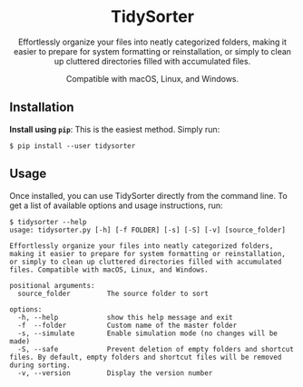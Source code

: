 <h1 align="center">
TidySorter
</h1>
<p align="center">
Effortlessly organize your files into neatly categorized folders, making it easier to prepare for system formatting or reinstallation, or simply to clean up cluttered directories filled with accumulated files.
</p>
<p align="center">
Compatible with macOS, Linux, and Windows.
</p>

## Installation

**Install using `pip`**: This is the easiest method. Simply run:
```console
$ pip install --user tidysorter
```

## Usage

Once installed, you can use TidySorter directly from the command line. To get a list of available options and usage instructions, run:
```console
$ tidysorter --help
usage: tidysorter.py [-h] [-f FOLDER] [-s] [-S] [-v] [source_folder]

Effortlessly organize your files into neatly categorized folders, making it easier to prepare for system formatting or reinstallation, or simply to clean up cluttered directories filled with accumulated files. Compatible with macOS, Linux, and Windows.

positional arguments:
  source_folder         The source folder to sort

options:
  -h, --help            show this help message and exit
  -f  --folder          Custom name of the master folder
  -s, --simulate        Enable simulation mode (no changes will be made)
  -S, --safe            Prevent deletion of empty folders and shortcut files. By default, empty folders and shortcut files will be removed during sorting.
  -v, --version         Display the version number
```